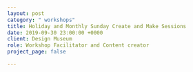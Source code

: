 ```yaml
---
layout: post
category: " workshops"
title: Holiday and Monthly Sunday Create and Make Sessions
date: 2019-09-30 23:00:00 +0000
client: Design Museum
role: Workshop Facilitator and Content creator
project_page: false

---
```

